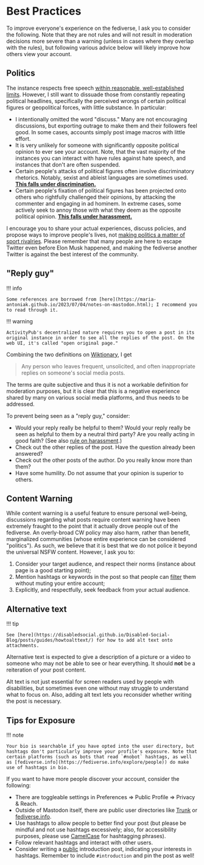 # Best Practices

To improve everyone's experience on the fediverse, I ask you to consider the following. Note that they are not rules and will not result in moderation decisions more severe than a warning (unless in cases where they overlap with the rules), but following various advice below will likely improve how others view your account.

## Politics

The instance respects free speech [within reasonable, well-established limits](rules.md). However, I still want to dissuade those from constantly repeating political headlines, specifically the perceived wrongs of certain political figures or geopolitical forces, with little substance. In particular:

* I intentionally omitted the word "discuss." Many are not encouraging discussions, but exporting outrage to make them and their followers feel good. In some cases, accounts simply post image macros with little effort.
* It is very unlikely for someone with significantly opposite political opinion to ever see your account. Note, that the vast majority of the instances you can interact with have rules against hate speech, and instances that don't are often suspended.
* Certain people's attacks of political figures often involve discriminatory rhetorics. Notably, sexist and ableist languages are sometimes used. **[This falls under discrimination.](rules.md#no-discrimination)**
* Certain people's fixation of political figures has been projected onto others who rightfully challenged their opinions, by attacking the commenter and engaging in ad hominem. In extreme cases, some actively seek to annoy those with what they deem as the opposite political opinion. **[This falls under harassment.](rules.md#no-harassment)**

I encourage you to share your actual experiences, discuss policies, and propose ways to improve people's lives, not [making politics a matter of sport rivalries](https://news.ku.edu/2015/04/13/study-most-partisans-treat-politics-sports-rivalries-instead-focusing-issues). Please remember that many people are here to escape Twitter even before Elon Musk happened, and making the fediverse another Twitter is against the best interest of the community.

## "Reply guy"

!!! info

    Some references are borrowed from [here](https://maria-antoniak.github.io/2023/07/04/notes-on-mastodon.html); I recommend you to read through it.

!!! warning

    ActivityPub's decentralized nature requires you to open a post in its original instance in order to see all the replies of the post. On the web UI, it's called "open original page."

Combining the two definitions on [Wiktionary](https://en.wiktionary.org/wiki/reply_guy), I get

> Any person who leaves frequent, unsolicited, and often inappropriate replies on someone's social media posts.

The terms are quite subjective and thus it is not a workable definition for moderation purposes, but it is clear that this is a negative experience shared by many on various social media platforms, and thus needs to be addressed.

To prevent being seen as a "reply guy," consider:

* Would your reply really be helpful to them? Would your reply really be seen as helpful to them by a neutral third party? Are you really acting in good faith? (See also [rule on harassment](rules.md#no-harassment).)
* Check out the other replies of the post. Have the question already been answered?
* Check out the other posts of the author. Do you really know more than them?
* Have some humility. Do not assume that your opinion is superior to others.

## Content Warning

While content warning is a useful feature to ensure personal well-being, discussions regarding what posts require content warning have been extremely fraught to the point that it actually drove people out of the fediverse. An overly-broad CW policy may also harm, rather than benefit, marginalized communities (whose entire experience can be considered "politics"). As such, we believe that it is best that we do not police it beyond the universal NSFW content. However, I ask you to:

1. Consider your target audience, and respect their norms (instance about page is a good starting point);
2. Mention hashtags or keywords in the post so that people can [filter](https://fedi.tips/filtering-your-timeline-to-hide-posts-on-mastodon/) them without muting your entire account;
3. Explicitly, and respectfully, seek feedback from your actual audience.

## Alternative text

!!! tip

    See [here](https://disabledsocial.github.io/Disabled-Social-Blog/posts/guides/howtoalttext/) for how to add alt text onto attachments.

Alternative text is expected to give a description of a picture or a video to someone who may not be able to see or hear everything. It should **not** be a reiteration of your post content.

Alt text is not just essential for screen readers used by people with disabilities, but sometimes even one without may struggle to understand what to focus on. Also, adding alt text lets you reconsider whether writing the post is necessary.

## Tips for Exposure

!!! note

    Your bio is searchable if you have opted into the user directory, but hashtags don't particularly improve your profile's exposure. Note that certain platforms (such as bots that read `#nobot` hashtags, as well as [fediverse.info](https://fediverse.info/explore/people)) do make use of hashtags in bio.

If you want to have more people discover your account, consider the following:

* There are toggleable settings in Preferences => Public Profile => Privacy & Reach.
* Outside of Mastodon itself, there are public user directories like [Trunk](https://communitywiki.org/trunk) or [fediverse.info](https://fediverse.info/explore/people).
* Use hashtags to allow people to better find your post (but please be mindful and not use hashtags excessively; also, for accessibility purposes, please use [CamelCase](https://en.wikipedia.org/wiki/Camel_case) for hashtagging phrases).
* Follow relevant hashtags and interact with other users.
* Consider writing a [public](https://docs.joinmastodon.org/user/posting/#privacy) introduction post, indicating your interests in hashtags. Remember to include `#introduction` and pin the post as well!
